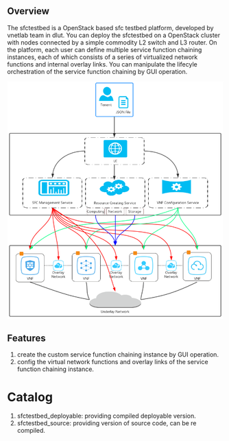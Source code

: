 ## Overview

The sfctestbed is a OpenStack based sfc testbed platform, developed by vnetlab team in dlut. You can deploy the sfctestbed on a OpenStack cluster with nodes connected by a simple commodity L2 switch and L3 router. On the platform, each user can define multiple service function chaining instances, each of which consists of a series of virtualized network functions and internal overlay links. You can manipulate the lifecyle orchestration of the service function chaining by GUI operation.

![overview](overview.PNG)

## Features

1. create the custom service function chaining instance by GUI operation. 
2. config the virtual network functions and overlay links of the service function chaining instance.

# Catalog

1. sfctestbed_deployable: providing compiled deployable version.
2. sfctestbed_source: providing version of source code, can be re compiled.
